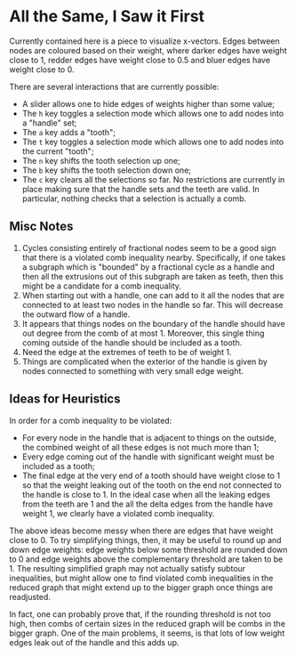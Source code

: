 # All the Same, I Saw it First

Currently contained here is a piece to visualize x-vectors. Edges between nodes
are coloured based on their weight, where darker edges have weight close to 1,
redder edges have weight close to 0.5 and bluer edges have weight close to 0.

There are several interactions that are currently possible:
  - A slider allows one to hide edges of weights higher than some value;
  - The ```h``` key toggles a selection mode which allows one to add nodes into
    a "handle" set;
  - The ```a``` key adds a "tooth";
  - The ```t``` key toggles a selection mode which allows one to add nodes into
    the current "tooth";
  - The ```n``` key shifts the tooth selection up one;
  - The ```b``` key shifts the tooth selection down one;
  - The ```c``` key clears all the selections so far.
No restrictions are currently in place making sure that the handle sets and the
teeth are valid. In particular, nothing checks that a selection is actually a
comb.

## Misc Notes
1. Cycles consisting entirely of fractional nodes seem to be a good sign that
   there is a violated comb inequality nearby. Specifically, if one takes a
   subgraph which is "bounded" by a fractional cycle as a handle and then all
   the extrusions out of this subgraph are taken as teeth, then this might be a
   candidate for a comb inequality.
2. When starting out with a handle, one can add to it all the nodes that are
   connected to at least two nodes in the handle so far. This will decrease the
   outward flow of a handle.
3. It appears that things nodes on the boundary of the handle should have
   out degree from the comb of at most 1. Moreover, this single thing coming
   outside of the handle should be included as a tooth.
4. Need the edge at the extremes of teeth to be of weight 1.
5. Things are complicated when the exterior of the handle is given by nodes
   connected to something with very small edge weight.

## Ideas for Heuristics
In order for a comb inequality to be violated:
  - For every node in the handle that is adjacent to things on the outside, the
    combined weight of all these edges is not much more than 1;
  - Every edge coming out of the handle with significant weight must be included
    as a tooth;
  - The final edge at the very end of a tooth should have weight close to 1 so
    that the weight leaking out of the tooth on the end not connected to the
    handle is close to 1.
In the ideal case when all the leaking edges from the teeth are 1 and the all
the delta edges from the handle have weight 1, we clearly have a violated comb
inequality.

The above ideas become messy when there are edges that have weight close to 0.
To try simplifying things, then, it may be useful to round up and down edge
weights: edge weights below some threshold are rounded down to 0 and edge
weights above the complementary threshold are taken to be 1. The resulting
simplified graph may not actually satisfy subtour inequalities, but might allow
one to find violated comb inequalities in the reduced graph that might extend up
to the bigger graph once things are readjusted.

In fact, one can probably prove that, if the rounding threshold is not too high,
then combs of certain sizes in the reduced graph will be combs in the bigger
graph.
One of the main problems, it seems, is that lots of low weight edges leak out of
the handle and this adds up.
